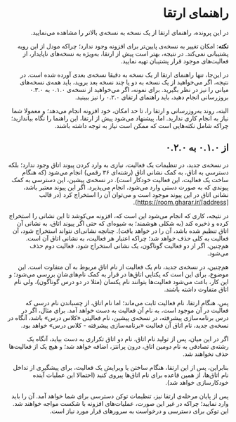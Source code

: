 <div dir="rtl">

# راهنمای ارتقا

در این پرونده، راهنمای ارتقا از یک نسخه به نسخه‌ی بالاتر را مشاهده می‌نمایید.

**نکته**: امکان تغییر به نسخه‌ی پایین‌تر برای افزونه وجود ندارد؛ چراکه مودل از این رویه پشتیبانی نمی‌کند. در نتیجه، بهتر است پیش از ارتقا، به‌ویژه به نسخه‌های ناپایدار، از فعالیت‌های موجود قرار پشتیبان تهیه نمایید.

در این‌جا، تنها راهنمای ارتقا از یک نسخه به دقیقا نسخه‌ی بعدی آورده شده است. در نتیجه، اگر می‌خواهید از یک نسخه به دو یا چند نسخه بعد بروید، باید همه‌ی نسخه‌های میانی را نیز در نظر بگیرید. برای نمونه، اگر می‌خواهید از نسخه‌ی ۰.۱.۰ به ۰.۳.۰ بروزرسانی انجام دهید، باید راهنمای ارتقای ۰.۲.۰ را نیز ببینید.

البته، روند به‌روزرسانی و ارتقا را، تا حد امکان، خود افزونه انجام می‌دهد؛ و معمولا شما نیاز به انجام کاری ندارید. اما، پیشنهاد می‌شود پیش از ارتقا، این راهنما را نگاه بیاندازید؛ چراکه شامل نکته‌هایی است که ممکن است نیاز به توجه داشته باشند.

## از ۰.۱.۰ به ۰.۲.۰

در نسخه‌ی جدید، در تنظیمات یک فعالیت، نیازی به وارد کردن پیوند اتاق وجود ندارد؛ بلکه دسترسی به اتاق، به کمک نشانی اتاق (رشته‌ای ۳۶ رقمی) انجام می‌شود (که هنگام ساخت یک فعالیت، این فعالیت خودکار است). در نسخه‌ی پیشین، این دسترسی به کمک پیوندی که به صورت دستی وارد می‌شود، انجام می‌پذیرد. اگر این پیوند معتبر باشد، نشانی اتاق در این پیوند موجود است و می‌توان آن را استخراج کرد (در قالب https://room.gharar.ir/[address]).

در نتیجه، کاری که انجام می‌شود این است که، افزونه می‌کوشد تا این نشانی را استخراج کرده و ذخیره کند (به شکلی هوشمند؛ به شیوه‌ای که حتی اگر پیوند اتاق، به نشانی آن اتاق تنظیم شده باشد، آن را در خواهد یافت). چنانچه نشانی‌ای نتواند استخراج شود، آن فعالیت به کلی حذف خواهد شد؛ چراکه اعتبار هر فعالیت، به نشانی اتاق آن است. هم‌چنین، اگر از دو فعالیت گوناگون، یک نشانی استخراج شود، فعالیت دوم حذف می‌شود.

هم‌چنین، در نسخه‌ی جدید، نام یک فعالیت از نام اتاق مربوط به آن متفاوت است. این موضوع، برای این است که یکتایی اتاق‌ها در قرار به کمک نام‌های‌شان بررسی می‌شود؛ و این کار، باعث می‌شود فعالیت‌ها بتوانند نام یکسان (مثلا در دو درس گوناگون)، ولی نام اتاق متفاوت داشته باشند.

پس، هنگام ارتقا، نام فعالیت ثابت می‌ماند؛ اما نام اتاق، از چسباندن نام درسی که فعالیت در آن موجود است، به نام آن فعالیت به دست خواهد آمد. برای مثال، اگر در درس برنامه‌سازی پیشرفته، در نسخه‌ی پیشین، نام فعالیتی «کلاس درس» باشد، آنگاه در نسخه‌ی جدید، نام اتاق آن فعالیت «برنامه‌سازی پیشرفته - کلاس درس» خواهد بود.

اگر در این میان، پس از تولید نام اتاق، نام دو اتاق تکراری به دست بیاید، آنگاه یک رشته‌ی تصادفی به نام دومین اتاق، درون پرانتز، اضافه خواهد شد؛ و هیچ یک از فعالیت‌ها حذف نخواهند شد.

بنابراین، پس از این ارتقا، هنگام ساختن یا ویرایش یک فعالیت، برای پیشگیری از تداخل نام اتاق‌ها، از همین قاعده برای نام اتاق‌ها پیروی کنید (احتمالا این عملیات آینده خودکارسازی خواهد شد).

پس از پایان مرحله‌ی ارتقا نیز، تنظیمات توکن دسترسی برای شما خواهد آمد. آن را باید وارد نمایید؛ چراکه در غیر این صورت، عملیات‌های افزونه با شکست مواجه خواهند شد. این توکن برای دسترسی و درخواست به سرورهای قرار مورد نیاز است.

</div>

